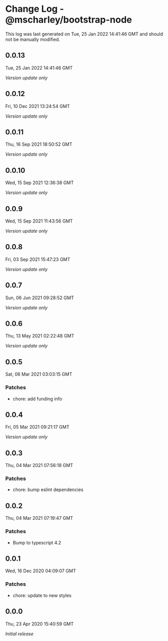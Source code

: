 # Change Log - @mscharley/bootstrap-node

This log was last generated on Tue, 25 Jan 2022 14:41:46 GMT and should not be manually modified.

## 0.0.13
Tue, 25 Jan 2022 14:41:46 GMT

_Version update only_

## 0.0.12
Fri, 10 Dec 2021 13:24:54 GMT

_Version update only_

## 0.0.11
Thu, 16 Sep 2021 18:50:52 GMT

_Version update only_

## 0.0.10
Wed, 15 Sep 2021 12:36:38 GMT

_Version update only_

## 0.0.9
Wed, 15 Sep 2021 11:43:56 GMT

_Version update only_

## 0.0.8
Fri, 03 Sep 2021 15:47:23 GMT

_Version update only_

## 0.0.7
Sun, 06 Jun 2021 09:28:52 GMT

_Version update only_

## 0.0.6
Thu, 13 May 2021 02:22:48 GMT

_Version update only_

## 0.0.5
Sat, 06 Mar 2021 03:03:15 GMT

### Patches

- chore: add funding info

## 0.0.4
Fri, 05 Mar 2021 09:21:17 GMT

_Version update only_

## 0.0.3
Thu, 04 Mar 2021 07:56:18 GMT

### Patches

- chore: bump eslint dependencies

## 0.0.2
Thu, 04 Mar 2021 07:19:47 GMT

### Patches

- Bump to typescript 4.2

## 0.0.1
Wed, 16 Dec 2020 04:09:07 GMT

### Patches

- chore: update to new styles

## 0.0.0
Thu, 23 Apr 2020 15:40:59 GMT

_Initial release_

